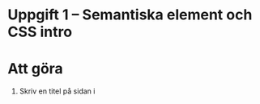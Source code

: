 # Uppgift 1 – Semantiska element och CSS intro

# Att göra 

1. Skriv en titel på sidan i <title> taggen
2. Skriv en lämplig rubrik, t.ex. hemsidans namn, i <header> med en <h1> tagg
3. I <nav> ska du lägga minst 2 relevanta länkar, detta kan vara länkar till .html sidor som du implementerar senare.
4. I <main> har du 2 sektioner. Välj vad dessa två ska innehålla.
5. I <footer> ska du skriva kontaktuppgifter till hemsidan. Dessa kan såklart vara fejkade.

# Följande styling ska finnas med external css
1. Ändra på hur <h1> ser ut
2. Se till att <header> har en bakgrund och eventuellt centrering av texten
3. Styla <footer>

# Anteckningar
Anteckna kort här vad du har gjort för förändringar på sidan i denna uppgift.
<titel> Kepsar </titel>
